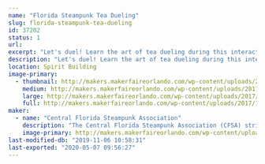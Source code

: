 ```yaml
---
name: "Florida Steampunk Tea Dueling"
slug: florida-steampunk-tea-dueling
id: 37202
status: 1
url: 
excerpt: "Let's duel! Learn the art of tea dueling during this interactive competition of skill and unwavering nerve. "
description: "Let's duel! Learn the art of tea dueling during this interactive competition of skill and unwavering nerve. Hosted by the Central Florida Steampunk Association, after a short presentation of the rules, duelists will take their seats to compete. Spaces are limited. Volunteer duelists will have the opportunity to register at the beginning of the duel. Must be 18 years or older. May your biscuits be crisp and your nom absolutely sublime!"
location: Spirit Building
image-primary:
  - thumbnail: http://makers.makerfaireorlando.com/wp-content/uploads/2017/10/Adobe-Spark-3-1-150x150.jpg
    medium: http://makers.makerfaireorlando.com/wp-content/uploads/2017/10/Adobe-Spark-3-1-300x169.jpg
    large: http://makers.makerfaireorlando.com/wp-content/uploads/2017/10/Adobe-Spark-3-1-1024x576.jpg
    full: http://makers.makerfaireorlando.com/wp-content/uploads/2017/10/Adobe-Spark-3-1.jpg
maker:
  - name: "Central Florida Steampunk Association"
    description: "The Central Florida Steampunk Association (CFSA) strives to bring Steampunk to anyone who is interested in the genre, or interested in learning how we make our props and costumes.  Our members have experience in leather working, jewelry making, sewing, prop making, simple wearable electronics, and much more.  We frequently hold classes in an effort to share our knowledge base and encourage learners to try new skills.  We'll have several items on display to showcase some of the skills and classes we have to offer.  "
    image-primary: http://makers.makerfaireorlando.com/wp-content/uploads/2017/10/Adobe-Spark-1-1024x1024.jpg
last-modified-db: "2019-11-06 10:58:31"
last-exported: "2020-05-07 09:56:27"
---
```

